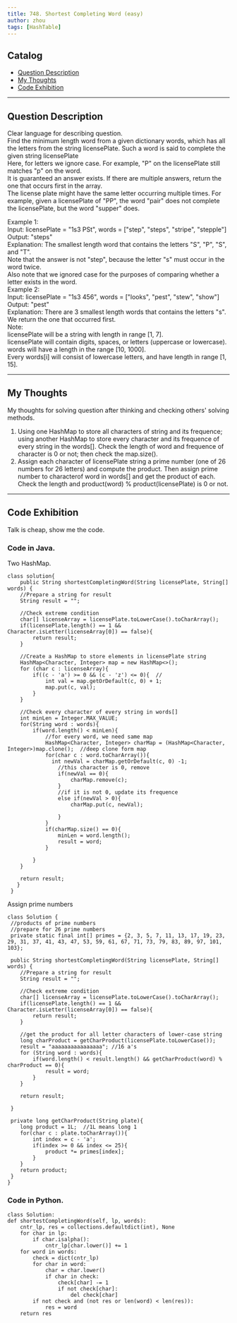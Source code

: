```yaml
---
title: 748. Shortest Completing Word (easy)                 
author: zhou      
tags: [HashTable]          
---
```


       

## Catalog  
+ [Question Description](#partI)
+ [My Thoughts](#partII)
+ [Code Exhibition](#partIII)

----------------------------------

## Question Description
Clear language for describing question.    
Find the minimum length word from a given dictionary words, which has all the letters from the string licensePlate. Such a word is said to complete the given string licensePlate         
Here, for letters we ignore case. For example, "P" on the licensePlate still matches "p" on the word.      
It is guaranteed an answer exists. If there are multiple answers, return the one that occurs first in the array.      
The license plate might have the same letter occurring multiple times. For example, given a licensePlate of "PP", the word "pair" does not complete the licensePlate, but the word "supper" does.      

Example 1:     
Input: licensePlate = "1s3 PSt", words = ["step", "steps", "stripe", "stepple"]    
Output: "steps"    
Explanation: The smallest length word that contains the letters "S", "P", "S", and "T".    
Note that the answer is not "step", because the letter "s" must occur in the word twice.    
Also note that we ignored case for the purposes of comparing whether a letter exists in the word.    
Example 2:     
Input: licensePlate = "1s3 456", words = ["looks", "pest", "stew", "show"]    
Output: "pest"    
Explanation: There are 3 smallest length words that contains the letters "s".    
We return the one that occurred first.    
Note:    
licensePlate will be a string with length in range [1, 7].    
licensePlate will contain digits, spaces, or letters (uppercase or lowercase).    
words will have a length in the range [10, 1000].    
Every words[i] will consist of lowercase letters, and have length in range [1, 15].     


----------------------------------

## My Thoughts
My thoughts for solving question after thinking and checking others' solving methods.        
1. Using one HashMap to store all characters of string and its frequence; using another HashMap to store every character and its frequence of every string in the words[]. Check the length of word and frequence of character is 0 or not; then check the map.size().   
2. Assign each character of licensePlate string a prime number (one of 26 numbers for 26 letters) and compute the product. Then assign prime number to characterof word in words[] and get the product of each. Check the length and product(word) % product(licensePlate) is 0 or not.      


----------------------------------

## Code Exhibition
Talk is cheap, show me the code.    
### Code in Java.     
Two HashMap.     

    class solution{       
        public String shortestCompletingWord(String licensePlate, String[] words) {
        //Prepare a string for result
        String result = "";
        
        //Check extreme condition   
        char[] licenseArray = licensePlate.toLowerCase().toCharArray();
        if(licensePlate.length() == 1 && Character.isLetter(licenseArray[0]) == false){
            return result;
        }
        
        //Create a HashMap to store elements in licensePlate string
        HashMap<Character, Integer> map = new HashMap<>();
        for (char c : licenseArray){
            if((c - 'a') >= 0 && (c - 'z') <= 0){  //
                int val = map.getOrDefault(c, 0) + 1;
                map.put(c, val);
            }
        }
        
        //Check every character of every string in words[]
        int minLen = Integer.MAX_VALUE;
        for(String word : words){
            if(word.length() < minLen){
                //for every word, we need same map
                HashMap<Character, Integer> charMap = (HashMap<Character, Integer>)map.clone();  //deep clone form map   
                for(char c : word.toCharArray()){
                  int newVal = charMap.getOrDefault(c, 0) -1;
                    //this character is 0, remove
                    if(newVal == 0){
                        charMap.remove(c);
                    }
                    //if it is not 0, update its frequence
                    else if(newVal > 0){
                        charMap.put(c, newVal);
                        
                    }
                }
                if(charMap.size() == 0){
                    minLen = word.length();
                    result = word;
                }
                
            }
        }
        
        return result;
       }
     }

Assign prime numbers    

    class Solution {
     //products of prime numbers
     //prepare for 26 prime numbers 
     private static final int[] primes = {2, 3, 5, 7, 11, 13, 17, 19, 23, 29, 31, 37, 41, 43, 47, 53, 59, 61, 67, 71, 73, 79, 83, 89, 97, 101, 103}; 
    
     public String shortestCompletingWord(String licensePlate, String[] words) {
        //Prepare a string for result
        String result = "";
        
        //Check extreme condition   
        char[] licenseArray = licensePlate.toLowerCase().toCharArray();
        if(licensePlate.length() == 1 && Character.isLetter(licenseArray[0]) == false){
            return result;
        }
        
        //get the product for all letter characters of lower-case string
        long charProduct = getCharProduct(licensePlate.toLowerCase());
        result = "aaaaaaaaaaaaaaaa"; //16 a's
        for (String word : words){
            if(word.length() < result.length() && getCharProduct(word) % charProduct == 0){
                result = word;
            }
        }
        
        return result;
        
     }
    
     private long getCharProduct(String plate){
        long product = 1L;  //1L means long 1
        for(char c : plate.toCharArray()){
            int index = c - 'a';
            if(index >= 0 && index <= 25){
                product *= primes[index];
            }
        }
        return product;
     }
    }



### Code in Python.   

    class Solution:
    def shortestCompletingWord(self, lp, words):
        cntr_lp, res = collections.defaultdict(int), None
        for char in lp:
            if char.isalpha(): 
                cntr_lp[char.lower()] += 1
        for word in words:
            check = dict(cntr_lp)
            for char in word:
                char = char.lower()
                if char in check:
                    check[char] -= 1
                    if not check[char]: 
                        del check[char]
            if not check and (not res or len(word) < len(res)): 
                res = word
        return res


